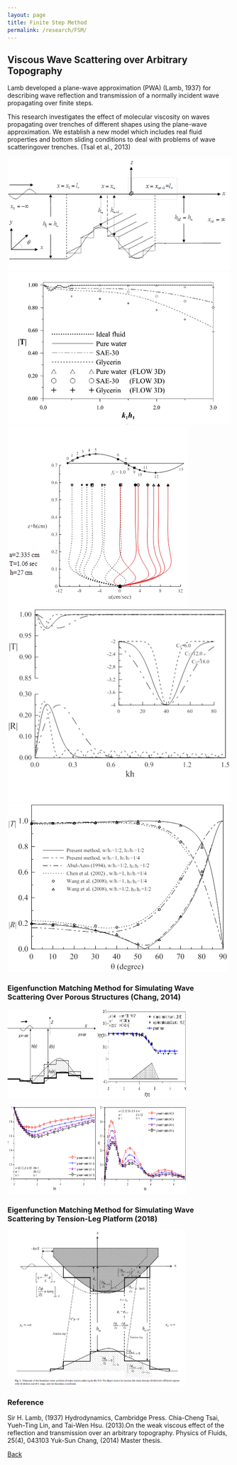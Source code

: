 ```yaml
---
layout: page
title: Finite Step Method 
permalink: /research/FSM/
---
```

## Viscous Wave Scattering over Arbitrary Topography

Lamb developed a plane-wave approximation (PWA) (Lamb, 1937) for describing wave reflection and transmission of a normally incident wave propagating over finite steps.

This research investigates the effect of molecular viscosity on waves propagating over trenches of different shapes using the plane-wave approximation. We establish a new model which includes real fluid properties and bottom sliding conditions to deal with problems of wave scatteringover trenches. (Tsal et al., 2013)

<img src="https://raw.githubusercontent.com/ChiaCheng-Tsai/ChiaCheng-Tsai.github.io/master/images/research/Finite Step Method/step2.png">
<img src="https://raw.githubusercontent.com/ChiaCheng-Tsai/ChiaCheng-Tsai.github.io/master/images/research/Finite Step Method/F3D.png">
<img src="https://raw.githubusercontent.com/ChiaCheng-Tsai/ChiaCheng-Tsai.github.io/master/images/research/Finite Step Method/FSM1_edited_edited.png">
<img src="https://raw.githubusercontent.com/ChiaCheng-Tsai/ChiaCheng-Tsai.github.io/master/images/research/Finite Step Method/TT.png">
<img src="https://raw.githubusercontent.com/ChiaCheng-Tsai/ChiaCheng-Tsai.github.io/master/images/research/Finite Step Method/S2.png">

### Eigenfunction Matching Method for Simulating Wave Scattering Over Porous Structures (Chang, 2014)

<img src="https://raw.githubusercontent.com/ChiaCheng-Tsai/ChiaCheng-Tsai.github.io/master/images/research/Finite Step Method/step.png" height="200" width="200"> <img src="https://raw.githubusercontent.com/ChiaCheng-Tsai/ChiaCheng-Tsai.github.io/master/images/research/Finite Step Method/FSM6.png" height="200" width="200">

<img src="https://raw.githubusercontent.com/ChiaCheng-Tsai/ChiaCheng-Tsai.github.io/master/images/research/Finite Step Method/FSM5.png" height="200" width="200"> <img src="https://raw.githubusercontent.com/ChiaCheng-Tsai/ChiaCheng-Tsai.github.io/master/images/research/Finite Step Method/FSM4.png" height="200" width="200">

### Eigenfunction Matching Method for  Simulating Wave Scattering by Tension-Leg Platform (2018)

<img src="https://raw.githubusercontent.com/ChiaCheng-Tsai/ChiaCheng-Tsai.github.io/master/images/research/Finite%20Step%20Method/FSM-1.png" width ="400" height="350">

### Reference
Sir H. Lamb, (1937) Hydrodynamics, Cambridge Press.
Chia-Cheng Tsai, Yueh-Ting Lin, and Tai-Wen Hsu. (2013).On the weak viscous effect of the reflection and transmission over an arbitrary topography. Physics of Fluids, 25(4), 043103
Yuk-Sun Chang, (2014) Master thesis.

[Back](https://ChiaCheng-Tsai.github.io/research)
